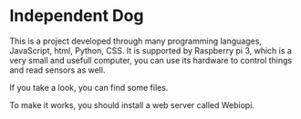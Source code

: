 # Independent Dog

This is a project developed through many programming languages, JavaScript, html, Python, CSS.
It is supported by Raspberry pi 3, which is a very small and usefull computer, you can use its hardware to control things and read sensors as well.

If you take a look, you can find some files.

To make it works, you should install a web server called Webiopi.